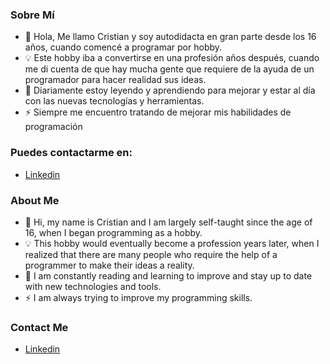 ### Sobre Mí

- 👋 Hola, Me llamo Cristian y soy autodidacta en gran parte desde los 16 años, cuando comencé a programar por hobby.
- 💡 Este hobby iba a convertirse en una profesión años después, cuando me di cuenta de que hay mucha gente que requiere de la ayuda de un programador para hacer realidad sus ideas.
- 👀 Diariamente estoy leyendo y aprendiendo para mejorar y estar al día con las nuevas tecnologías y herramientas.
- ⚡ Siempre me encuentro tratando de mejorar mis habilidades de programación

### Puedes contactarme en:

- [Linkedin](https://www.linkedin.com/in/cristian-cuevas-tapia/)

### About Me

- 👋 Hi, my name is Cristian and I am largely self-taught since the age of 16, when I began programming as a hobby.
- 💡 This hobby would eventually become a profession years later, when I realized that there are many people who require the help of a programmer to make their ideas a reality.
- 👀 I am constantly reading and learning to improve and stay up to date with new technologies and tools.
- ⚡ I am always trying to improve my programming skills.

### Contact Me

- [Linkedin](https://www.linkedin.com/in/cristian-cuevas-tapia/)
